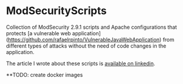 # ModSecurityScripts
Collection of ModSecurity 2.9.1 scripts and Apache configurations that protects [a vulnerable web application] (https://github.com/rafaelrpinto/VulnerableJavaWebApplication) from different types of attacks without the need of code changes in the application.

The article I wrote about these scripts is [available on linkedin](https://www.linkedin.com/pulse/fix-without-touching-virtual-patching-web-modsecurity-rafael-pinto). 

**TODO: create docker images
